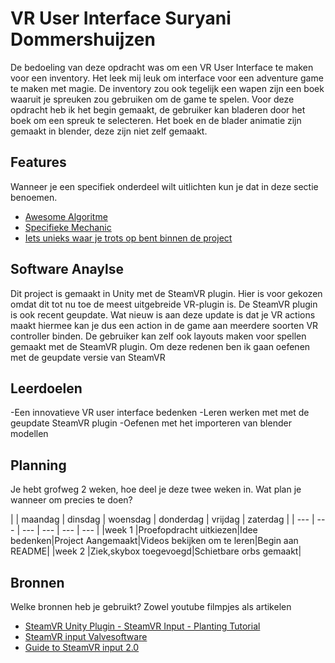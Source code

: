 # VR User Interface Suryani Dommershuijzen

De bedoeling van deze opdracht was om een VR User Interface te maken voor een inventory. Het leek mij leuk om interface voor een adventure game te maken met magie. De inventory zou ook tegelijk een wapen zijn een boek waaruit je spreuken zou gebruiken om de game te spelen. Voor deze opdracht heb ik het begin gemaakt, de gebruiker kan bladeren door het boek om een spreuk te selecteren. Het boek en de blader animatie zijn gemaakt in blender, deze zijn niet zelf gemaakt.

## Features
Wanneer je een specifiek onderdeel wilt uitlichten kun je dat in deze sectie benoemen.

- [Awesome Algoritme](link)
- [Specifieke Mechanic](link)
- [Iets unieks waar je trots op bent binnen de project](link)

## Software Anaylse 

Dit project is gemaakt in Unity met de SteamVR plugin. Hier is voor gekozen omdat dit tot nu toe de meest uitgebreide VR-plugin is. De SteamVR plugin is ook recent geupdate. Wat nieuw is aan deze update is dat je VR actions maakt hiermee kan je dus een action in de game aan meerdere soorten VR controller binden. De gebruiker kan zelf ook layouts maken voor spellen gemaakt met de SteamVR plugin. Om deze redenen ben ik gaan oefenen met de geupdate versie van SteamVR

## Leerdoelen 
-Een innovatieve VR user interface bedenken
-Leren werken met met de geupdate SteamVR plugin
-Oefenen met het importeren van blender modellen

## Planning 
Je hebt grofweg 2 weken, hoe deel je deze twee weken in. Wat plan je wanneer om precies te doen?

| | maandag | dinsdag | woensdag | donderdag | vrijdag | zaterdag |
| --- | --- | --- | --- | --- | --- |
|week 1 |Proefopdracht uitkiezen|Idee bedenken|Project Aangemaakt|Videos bekijken om te leren|Begin aan README|
|week 2 |Ziek,skybox toegevoegd|Schietbare orbs gemaakt|

## Bronnen
Welke bronnen heb je gebruikt? Zowel youtube filmpjes als artikelen

- [SteamVR Unity Plugin - SteamVR Input - Planting Tutorial](https://www.youtube.com/watch?v=qo-9CmcKWlY)
- [SteamVR input Valvesoftware](https://valvesoftware.github.io/steamvr_unity_plugin/articles/SteamVR-Input.html)
- [Guide to SteamVR input 2.0](https://medium.com/@sarthakghosh/a-complete-guide-to-the-steamvr-2-0-input-system-in-unity-380e3b1b3311)

